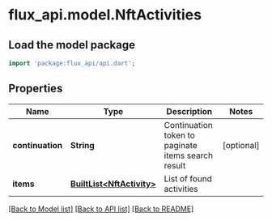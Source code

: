 # flux_api.model.NftActivities

## Load the model package
```dart
import 'package:flux_api/api.dart';
```

## Properties
Name | Type | Description | Notes
------------ | ------------- | ------------- | -------------
**continuation** | **String** | Continuation token to paginate items search result | [optional] 
**items** | [**BuiltList&lt;NftActivity&gt;**](NftActivity.md) | List of found activities | 

[[Back to Model list]](../README.md#documentation-for-models) [[Back to API list]](../README.md#documentation-for-api-endpoints) [[Back to README]](../README.md)


